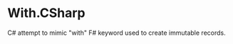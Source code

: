 With.CSharp
===================

C# attempt to mimic "with" F# keyword used to create immutable records.
